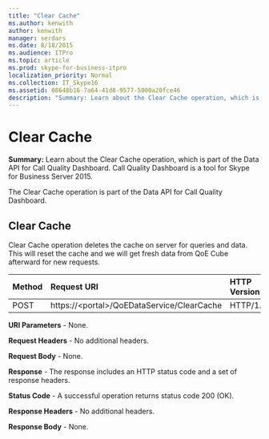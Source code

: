 ```yaml
---
title: "Clear Cache"
ms.author: kenwith
author: kenwith
manager: serdars
ms.date: 8/18/2015
ms.audience: ITPro
ms.topic: article
ms.prod: skype-for-business-itpro
localization_priority: Normal
ms.collection: IT_Skype16
ms.assetid: 08648b16-7a64-41d8-9577-5000a20fce46
description: "Summary: Learn about the Clear Cache operation, which is part of the Data API for Call Quality Dashboard. Call Quality Dashboard is a tool for Skype for Business Server 2015."
---
```


# Clear Cache
 
**Summary:** Learn about the Clear Cache operation, which is part of the Data API for Call Quality Dashboard. Call Quality Dashboard is a tool for Skype for Business Server 2015.
  
The Clear Cache operation is part of the Data API for Call Quality Dashboard.
  
## Clear Cache

Clear Cache operation deletes the cache on server for queries and data. This will reset the cache and we will get fresh data from QoE Cube afterward for new requests.
  

|**Method**|**Request URI**|**HTTP Version**|
|:-----|:-----|:-----|
|POST  <br/> |https://\<portal\>/QoEDataService/ClearCache  <br/> |HTTP/1.1  <br/> |
   
 **URI Parameters** - None.
  
 **Request Headers** - No additional headers.
  
 **Request Body** - None.
  
 **Response** - The response includes an HTTP status code and a set of response headers.
  
 **Status Code** - A successful operation returns status code 200 (OK).
  
 **Response Headers** - No additional headers.
  
 **Response Body** - None.
  

